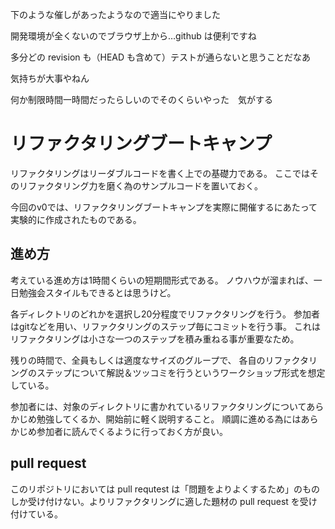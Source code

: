 下のような催しがあったようなので適当にやりました

開発環境が全くないのでブラウザ上から…github は便利ですね

多分どの revision も（HEAD も含めて）テストが通らないと思うことだなあ

気持ちが大事やねん

何か制限時間一時間だったらしいのでそのくらいやった　気がする




リファクタリングブートキャンプ
==============================

リファクタリングはリーダブルコードを書く上での基礎力である。
ここではそのリファクタリング力を磨く為のサンプルコードを置いておく。

今回のv0では、リファクタリングブートキャンプを実際に開催するにあたって実験的に作成されたものである。

進め方
------

考えている進め方は1時間くらいの短期間形式である。
ノウハウが溜まれば、一日勉強会スタイルもできるとは思うけど。

各ディレクトリのどれかを選択し20分程度でリファクタリングを行う。
参加者はgitなどを用い、リファクタリングのステップ毎にコミットを行う事。
これはリファクタリングは小さな一つのステップを積み重ねる事が重要なため。

残りの時間で、全員もしくは適度なサイズのグループで、
各自のリファクタリングのステップについて解説＆ツッコミを行うというワークショップ形式を想定している。

参加者には、対象のディレクトリに書かれているリファクタリングについてあらかじめ勉強してくるか、開始前に軽く説明すること。
順調に進める為にはあらかじめ参加者に読んでくるように行っておく方が良い。

pull request
------------

このリポジトリにおいては pull requtest は「問題をよりよくするため」のものしか受け付けない。よりリファクタリングに適した題材の pull request を受け付けている。
